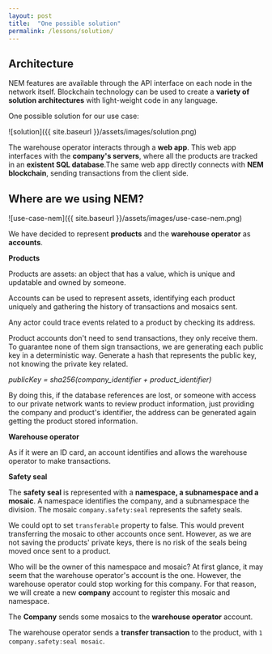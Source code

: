 ```yaml
---
layout: post
title:  "One possible solution"
permalink: /lessons/solution/
---
```


## Architecture
NEM features are available through the API interface on each node in the network itself. Blockchain technology can be used to create a **variety of solution architectures** with light-weight code in any language.

One possible solution for our use case:

![solution]({{ site.baseurl }}/assets/images/solution.png)

The warehouse operator interacts through a **web app**. This web app interfaces with the **company's servers**, where all the products are tracked in an **existent SQL database**.The same web app directly connects with **NEM blockchain**, sending transactions from the client side.

## Where are we using NEM?

![use-case-nem]({{ site.baseurl }}/assets/images/use-case-nem.png)

We have decided to represent **products** and the **warehouse operator** as **accounts**. 

**Products**

Products are assets: an object that has a value, which is unique and updatable and owned by someone.

Accounts can be used to represent assets, identifying each product uniquely and gathering the history of transactions and mosaics sent.

Any actor could trace events related to a product by checking its address. 

Product accounts don't need to send transactions, they only receive them. To guarantee none of them sign transactions, we are generating each public key in a deterministic way. Generate a hash that represents the public key, not knowing the private key related.

*publicKey = sha256(company_identifier + product_identifier)*

By doing this, if the database references are lost, or someone with access to our private network wants to review product information, just providing the company and product's identifier, the address can be generated again getting the product stored information.

**Warehouse operator**

As if it were an ID card, an account identifies and allows the warehouse operator to make transactions.

**Safety seal**

The **safety seal** is represented with a **namespace, a subnamespace and a mosaic**. A namespace identifies the company, and a subnamespace the division. The mosaic ``company.safety:seal`` represents the safety seals. 

We could opt to set ``transferable`` property to false. This would prevent transferring the mosaic to other accounts once sent. However, as we are not saving the products' private keys, there is no risk of the seals being moved once sent to a product.

Who will be the owner of this namespace and mosaic? At first glance, it may seem that the warehouse operator's account is the one. However, the warehouse operator could stop working for this company. For that reason, we will create a new **company** account to register this mosaic and namespace.

The **Company** sends some mosaics to the **warehouse operator** account. 

The warehouse operator sends a **transfer transaction** to the product, with ``1 company.safety:seal mosaic``.
